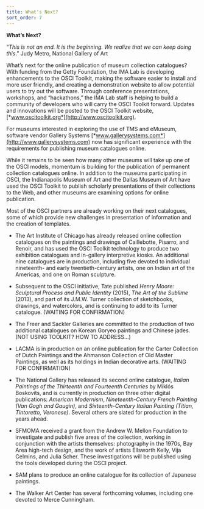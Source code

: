 ```yaml
---
title: What's Next?
sort_order: 7
---
```


**What’s Next?**

“*This is not an end. It is the beginning. We realize that we can keep
doing this*.” Judy Metro, National Gallery of Art

What’s next for the online publication of museum collection catalogues?
With funding from the Getty Foundation, the IMA Lab is developing
enhancements to the OSCI Toolkit, making the software easier to install
and more user friendly, and creating a demonstration website to allow
potential users to try out the software. Through conference
presentations, workshops, and “hackathons,” the IMA Lab staff is helping
to build a community of developers who will carry the OSCI Toolkit
forward. Updates and innovations will be posted to the OSCI Toolkit
website, [*www.oscitoolkit.org*](http://www.oscitoolkit.org).

For museums interested in exploring the use of TMS and eMuseum, software
vendor Gallery Systems
[*www.gallerysystems.com*](http://www.gallerysystems.com) now has
significant experience with the requirements for publishing museum
catalogues online.

While it remains to be seen how many other museums will take up one of
the OSCI models, momentum is building for the publication of permanent
collection catalogues online. In addition to the museums participating
in OSCI, the Indianapolis Museum of Art and the Dallas Museum of Art
have used the OSCI Toolkit to publish scholarly presentations of their
collections to the Web, and other museums are examining options for
online publication.

Most of the OSCI partners are already working on their next catalogues,
some of which provide new challenges in presentation of information and
the creation of templates.

-   The Art Institute of Chicago has already released online collection
    catalogues on the paintings and drawings of Caillebotte, Pisarro,
    and Renoir, and has used the OSCI Toolkit technology to produce two
    exhibition catalogues and in-gallery interpretive kiosks. An
    additional nine catalogues are in production, including five devoted
    to individual nineteenth- and early twentieth-century artists, one
    on Indian art of the Americas, and one on Roman sculpture.

-   Subsequent to the OSCI initiative, Tate published *Henry Moore:
    Sculptural Process and Public Identity* (2015), *The Art of the
    Sublime* (2013), and part of its J.M.W. Turner collection of
    sketchbooks, drawings, and watercolors, and is continuing to add to
    its Turner catalogue. (WAITING FOR CONFIRMATION)

-   The Freer and Sackler Galleries are committed to the production of
    two additional catalogues on Korean Goryeo paintings and
    Chinese jades. (NOT USING TOOLKIT? HOW TO ADDRESS…)

-   LACMA is in production on an online publication for the Carter
    Collection of Dutch Paintings and the Ahmanson Collection of Old
    Master Paintings, as well as its holdings in Indian decorative arts.
    (WAITING FOR CONFIRMATION)

-   The National Gallery has released its second online catalogue,
    *Italian Paintings of the Thirteenth and Fourteenth Centuries* by
    Miklós Boskovits, and is currently in production on three other
    digital publications: *American Modernism*, *Nineteenth-Century
    French Painting (Van Gogh and Gaugin)*, and *Sixteenth-Century
    Italian Painting (Titian, Tintoretto, Veronese)*. Several others are
    slated for production in the years ahead.

-   SFMOMA received a grant from the Andrew W. Mellon Foundation to
    investigate and publish five areas of the collection, working in
    conjunction with the artists themselves: photography in the 1970s,
    Bay Area high-tech design, and the work of artists Ellsworth Kelly,
    Vija Celmins, and Julia Scher. These investigations will be
    published using the tools developed during the OSCI project.

-   SAM plans to produce an online catalogue for its collection of
    Japanese paintings.

-   The Walker Art Center has several forthcoming volumes, including one
    devoted to Merce Cunningham.
